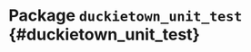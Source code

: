 # Package `duckietown_unit_test` {#duckietown_unit_test}

<move-here src='#duckietown_unit_test-autogenerated'/>
